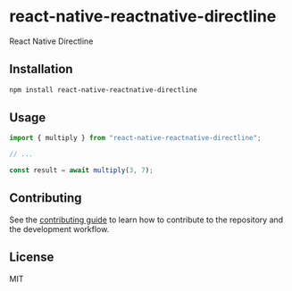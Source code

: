 # react-native-reactnative-directline

React Native Directline

## Installation

```sh
npm install react-native-reactnative-directline
```

## Usage

```js
import { multiply } from "react-native-reactnative-directline";

// ...

const result = await multiply(3, 7);
```

## Contributing

See the [contributing guide](CONTRIBUTING.md) to learn how to contribute to the repository and the development workflow.

## License

MIT
